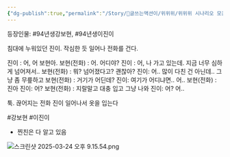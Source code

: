```yaml
---
{"dg-publish":true,"permalink":"/Story/🚂글쓰는액션이/위위위/위위위 시나리오 모음/05. 왜 약속 당일이 되면 나가기 싫어질까/"}
---
```



등장인물: #94년생강보현, #94년생이진이



침대에 누워있던 진이.
작심한 듯 일어나 전화를 건다.

진이 : 어, 어 보현아. 
보현(전화) : 어. 어디야?
진이 : 어, 나 가고 있는데. 
	 지금 너무 심하게 넘어져서..
보현(전화) : 뭐? 넘어졌다고? 괜찮아?
진이: 어.. 많이 다친 건 아닌데.. 그냥 좀 무릎하고
보현(전화) : 거기가 어딘데?
진이: 여기가 어디냐면.. 어..
보현(전화) : 진아
진이: 어?
보현(전화) : 지랄말고 대충 입고 그냥 나와
진이: 어? 어..

툭. 끊어지는 전화
진이 일어나서 옷을 입는다

#강보현 
#이진이

* 찐친은 다 알고 있음


![스크린샷 2025-03-24 오후 9.15.54.png](/img/user/Kit/Attachments/%EC%8A%A4%ED%81%AC%EB%A6%B0%EC%83%B7%202025-03-24%20%EC%98%A4%ED%9B%84%209.15.54.png)